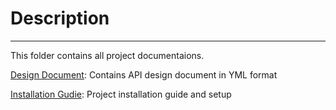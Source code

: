 # Description

---

This folder contains all project documentaions.

[Design Document](API/document.yml): Contains API design document in YML format

[Installation Gudie](./Install.md): Project installation guide and setup
